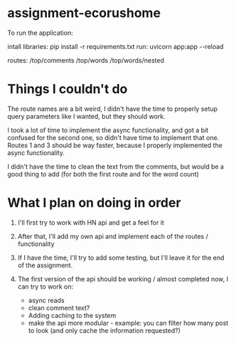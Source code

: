 # assignment-ecorushome
To run the application:

intall libraries: pip install -r requirements.txt
run: uvicorn app:app --reload


routes:
/top/comments
/top/words
/top/words/nested


# Things I couldn't do
The route names are a bit weird, I didn't have the time to properly setup query parameters like I wanted, but they should work.

I took a lot of time to implement the async functionality, and got a bit confused for the second one, so didn't have time to implement that one.
Routes 1 and 3 should be way faster, because I properly implemented the async functionality.

I didn't have the time to clean the text from the comments, but would be a good thing to add (for both the first route and for the word count)


# What I plan on doing in order

1. I'll first try to work with HN api and get a feel for it
2. After that, I'll add my own api and implement each of the routes / functionality
3. If I have the time, I'll try to add some testing, but I'll leave it for the end of the assignment.

4. The first version of the api should be working / almost completed now, I can try to work on:
    - async reads
    - clean comment text?
    - Adding caching to the system
    - make the api more modular - example: you can filter how many post to look (and only cache the information requested?)